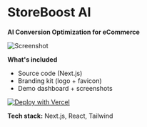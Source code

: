 # StoreBoost AI

**AI Conversion Optimization for eCommerce**

![Screenshot](/public/screenshots/storeboost.png)

**What's included**
- Source code (Next.js)
- Branding kit (logo + favicon)
- Demo dashboard + screenshots

[![Deploy with Vercel](https://vercel.com/button)](https://vercel.com/new/clone?repository-url=https://github.com/YOUR_USERNAME/AI-Startup-Studio)

**Tech stack:** Next.js, React, Tailwind
